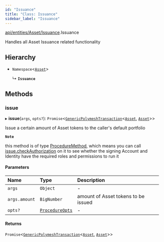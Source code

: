 ```yaml
---
id: "Issuance"
title: "Class: Issuance"
sidebar_label: "Issuance"
---
```


[api/entities/Asset/Issuance](../../../../../modules/API/Entities/Asset/Issuance/Issuance.md).Issuance

Handles all Asset Issuance related functionality

## Hierarchy

- `Namespace`<[`Asset`](../Asset.md)\>

  ↳ **`Issuance`**

## Methods

### issue

▸ **issue**(`args`, `opts?`): `Promise`<[`GenericPolymeshTransaction`](../../../../../modules/Types/Types.md#genericpolymeshtransaction)<[`Asset`](../Asset.md), [`Asset`](../Asset.md)\>\>

Issue a certain amount of Asset tokens to the caller's default portfolio

**`Note`**

 this method is of type [ProcedureMethod](../../../../../interfaces/Types/ProcedureMethod/ProcedureMethod.md), which means you can call [issue.checkAuthorization](../../../../../interfaces/Types/ProcedureMethod/ProcedureMethod.md#checkauthorization)
  on it to see whether the signing Account and Identity have the required roles and permissions to run it

#### Parameters

| Name | Type | Description |
| :------ | :------ | :------ |
| `args` | `Object` | - |
| `args.amount` | `BigNumber` | amount of Asset tokens to be issued |
| `opts?` | [`ProcedureOpts`](../../../../../interfaces/Types/ProcedureOpts/ProcedureOpts.md) | - |

#### Returns

`Promise`<[`GenericPolymeshTransaction`](../../../../../modules/Types/Types.md#genericpolymeshtransaction)<[`Asset`](../Asset.md), [`Asset`](../Asset.md)\>\>
